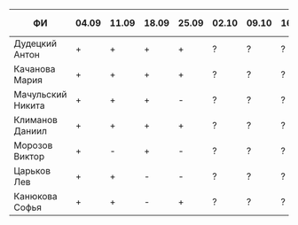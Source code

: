 |          ФИ        |  04.09 |  11.09 |  18.09 |  25.09 |  02.10 |  09.10 |  16.10 | 1 задача  |  2 задача |
|--------------------|--------|--------|--------|--------|--------|--------|--------|-----------|-----------|
|  Дудецкий Антон    |   +    |   +    |   +    |   +    |   ?    |   ?    |   ?    |     +     |     +     |
|  Качанова Мария    |   +    |   +    |   +    |   +    |   ?    |   ?    |   ?    |     +     |           |
|  Мачульский Никита |   +    |   +    |   +    |   -    |   ?    |   ?    |   ?    |           |           |
|  Климанов Даниил   |   +    |   +    |   +    |   +    |   ?    |   ?    |   ?    |     +     |     +     |
|  Морозов Виктор    |   +    |   -    |   +    |   -    |   ?    |   ?    |   ?    |           |           |
|  Царьков Лев       |   +    |   +    |   -    |   -    |   ?    |   ?    |   ?    |           |           |
|  Канюкова Софья    |   +    |   +    |   -    |   +    |   ?    |   ?    |   ?    |     +     |           |
